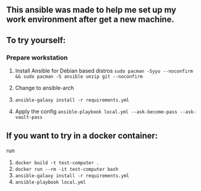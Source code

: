 ## This ansible was made to help me set up my work environment after get a new machine.

## To try yourself:

### Prepare workstation

1. Install Ansible for Debian based distros
   `sudo pacman -Syyu --noconfirm && sudo pacman -S ansible unzip git --noconfirm`

2. Change to ansible-arch

3. `ansible-galaxy install -r requirements.yml`

4. Apply the config
   `ansible-playbook local.yml --ask-become-pass --ask-vault-pass`

## If you want to try in a docker container:

run

1. `docker build -t test-computer .`
   <br>
2. `docker run --rm -it test-computer bash`
   <br>
3. `ansible-galaxy install -r requirements.yml`
   <br>
4. `ansible-playbook local.yml`

